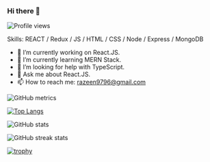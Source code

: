 ### Hi there 👋
![Profile views](https://gpvc.arturio.dev/Razeen-Shaikh)

Skills: REACT / Redux / JS / HTML / CSS / Node / Express / MongoDB

- 🔭 I’m currently working on React.JS. 
- 🌱 I’m currently learning MERN Stack. 
- 🤔 I’m looking for help with TypeScript. 
- 💬 Ask me about React.JS. 
- 📫 How to reach me: razeen9796@gmail.com 

![GitHub metrics](https://metrics.lecoq.io/Razeen-Shaikh)  

[![Top Langs](https://github-readme-stats.vercel.app/api/top-langs/?username=Razeen-Shaikh)](https://github.com/anuraghazra/github-readme-stats)

![GitHub stats](https://github-readme-stats.vercel.app/api?username=Razeen-Shaikh&show_icons=true&count_private=true)  

![GitHub streak stats](https://github-readme-streak-stats.herokuapp.com/?user=Razeen-Shaikh)

[![trophy](https://github-profile-trophy.vercel.app/?username=Razeen-Shaikh)](https://github.com/ryo-ma/github-profile-trophy)
